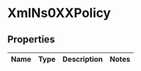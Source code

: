 
# XmlNs0XXPolicy

## Properties
Name | Type | Description | Notes
------------ | ------------- | ------------- | -------------



